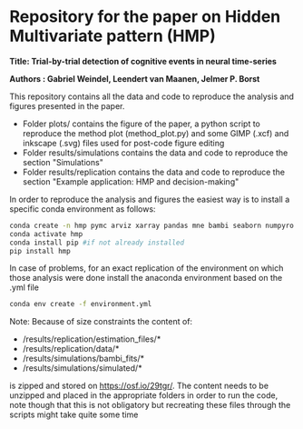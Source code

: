 # Repository for the paper on Hidden Multivariate pattern (HMP)

**Title: Trial-by-trial detection of cognitive events in neural time-series**

**Authors : Gabriel Weindel, Leendert van Maanen, Jelmer P. Borst**

This repository contains all the data and code to reproduce the analysis and figures presented in the paper.

- Folder plots/ contains the figure of the paper, a python script to reproduce the method plot (method_plot.py) and some GIMP (.xcf) and inkscape (.svg) files used for post-code figure editing
- Folder results/simulations contains the data and code to reproduce the section "Simulations"
- Folder results/replication contains the data and code to reproduce the section "Example application: HMP and decision-making"

In order to reproduce the analysis and figures the easiest way is to install a specific conda environment as follows:

```bash
conda create -n hmp pymc arviz xarray pandas mne bambi seaborn numpyro watermark
conda activate hmp
conda install pip #if not already installed
pip install hmp
```

In case of problems, for an exact replication of the environment on which those analysis were done install the anaconda environment based on the .yml file
```bash
conda env create -f environment.yml
```

Note: Because of size constraints the content of:
- /results/replication/estimation_files/*
- /results/replication/data/*
- /results/simulations/bambi_fits/*
- /results/simulations/simulated/*

is zipped and stored on https://osf.io/29tgr/. The content needs to be unzipped and placed in the appropriate folders in order to run the code, note though that this is not obligatory but recreating these files through the scripts might take quite some time
